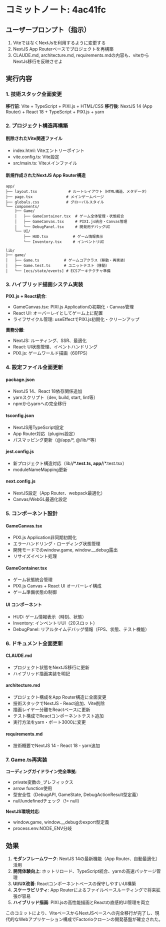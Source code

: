 # コミットノート: 4ac41fc

## ユーザープロンプト（指示）

1. ViteではなくNextJsを利用するように変更する
2. NextJS App Routerベースでプロジェクトを再構築
3. CLAUDE.md, architecture.md, requirements.mdの内容も、viteからNextJs移行を反映させよ

## 実行内容

### 1. 技術スタック全面変更

**移行前**: Vite + TypeScript + PIXI.js + HTML/CSS
**移行後**: NextJS 14 (App Router) + React 18 + TypeScript + PIXI.js + yarn

### 2. プロジェクト構造再構築

#### 削除されたVite関連ファイル
- index.html: Viteエントリーポイント
- vite.config.ts: Vite設定
- src/main.ts: Viteメインファイル

#### 新規作成されたNextJS App Router構造
```
app/
├── layout.tsx              # ルートレイアウト（HTML構造、メタデータ）
├── page.tsx               # メインゲームページ
├── globals.css            # グローバルスタイル
└── components/
    ├── Game/
    │   ├── GameContainer.tsx  # ゲーム全体管理・状態統合
    │   ├── GameCanvas.tsx     # PIXI.js統合・Canvas管理
    │   └── DebugPanel.tsx     # 開発用デバッグUI
    └── UI/
        ├── HUD.tsx           # ゲーム情報表示
        └── Inventory.tsx     # インベントリUI

lib/
├── game/
│   ├── Game.ts           # ゲームコアクラス（移動・再実装）
│   ├── Game.test.ts      # ユニットテスト（移動）
│   └── [ecs/state/events] # ECSアーキテクチャ準備
```

### 3. ハイブリッド描画システム実装

**PIXI.js + React統合**:
- GameCanvas.tsx: PIXI.js Applicationの初期化・Canvas管理
- React UI: オーバーレイとしてゲーム上に配置
- ライフサイクル管理: useEffectでPIXI.js初期化・クリーンアップ

**責務分離**:
- NextJS: ルーティング、SSR、最適化
- React: UI状態管理、イベントハンドリング
- PIXI.js: ゲームワールド描画（60FPS）

### 4. 設定ファイル全面更新

#### package.json
- NextJS 14、React 18依存関係追加
- yarnスクリプト（dev, build, start, lint等）
- npmからyarnへの完全移行

#### tsconfig.json
- NextJS用TypeScript設定
- App Router対応（plugins設定）
- パスマッピング更新（@/app/*, @/lib/*等）

#### jest.config.js
- 新プロジェクト構造対応（lib/**/*.test.ts, app/**/*.test.tsx）
- moduleNameMapping更新

#### next.config.js
- NextJS設定（App Router、webpack最適化）
- Canvas/WebGL最適化設定

### 5. コンポーネント設計

#### GameCanvas.tsx
- PIXI.js Application非同期初期化
- エラーハンドリング・ローディング状態管理
- 開発モードでのwindow.game, window.__debug露出
- リサイズイベント処理

#### GameContainer.tsx
- ゲーム状態統合管理
- PIXI.js Canvas + React UI オーバーレイ構成
- ゲーム準備状態の制御

#### UI コンポーネント
- HUD: ゲーム情報表示（時刻、状態）
- Inventory: インベントリUI（20スロット）
- DebugPanel: リアルタイムデバッグ情報（FPS、状態、テスト機能）

### 6. ドキュメント全面更新

#### CLAUDE.md
- プロジェクト状態をNextJS移行に更新
- ハイブリッド描画実装を明記

#### architecture.md
- プロジェクト構成をApp Router構造に全面変更
- 技術スタックでNextJS・React追加、Vite削除
- 描画レイヤー分離をReactベースに更新
- テスト構成でReactコンポーネントテスト追加
- 実行方法をyarn・ポート3000に変更

#### requirements.md
- 技術概要でNextJS 14・React 18・yarn追加

### 7. Game.ts再実装

**コーディングガイドライン完全準拠**:
- private変数の`_`プレフィックス
- arrow function使用
- 型安全性（DebugAPI, GameState, DebugActionResult型定義）
- null/undefinedチェック（!= null）

**NextJS環境対応**:
- window.game, window.__debugのexport型定義
- process.env.NODE_ENV分岐

## 効果

1. **モダンフレームワーク**: NextJS 14の最新機能（App Router、自動最適化）活用
2. **開発体験向上**: ホットリロード、TypeScript統合、yarnの高速パッケージ管理
3. **UI/UX改善**: Reactコンポーネントベースの保守しやすいUI構築
4. **スケーラビリティ**: App Routerによるファイルベースルーティングで将来拡張が容易
5. **ハイブリッド描画**: PIXI.jsの高性能描画とReactの直感的UI管理を両立

このコミットにより、ViteベースからNextJSベースへの完全移行が完了し、現代的なWebアプリケーション構成でFactorioクローンの開発基盤が確立された。